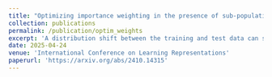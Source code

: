 ```yaml
---
title: "Optimizing importance weighting in the presence of sub-population shifts"
collection: publications
permalink: /publication/optim_weights
excerpt: 'A distribution shift between the training and test data can severely harm performance of machine learning models. Importance weighting addresses this issue by assigning different weights to data points during training. We argue that existing heuristics for determining the weights are suboptimal, as they neglect the increase of the variance of the estimated model due to the finite sample size of the training data. We interpret the optimal weights in terms of a bias-variance trade-off, and propose a bi-level optimization procedure in which the weights and model parameters are optimized simultaneously. We apply this optimization to existing importance weighting techniques for last-layer retraining of deep neural networks in the presence of sub-population shifts and show empirically that optimizing weights significantly improves generalization performance.'
date: 2025-04-24
venue: 'International Conference on Learning Representations'
paperurl: 'https://arxiv.org/abs/2410.14315'
---
```

